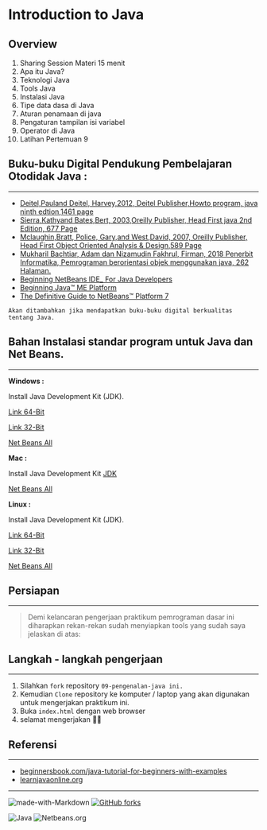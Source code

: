 # Introduction to Java
## Overview

1. Sharing Session Materi 15 menit
2. Apa itu Java?
3. Teknologi Java
4. Tools Java
5. Instalasi Java
6. Tipe data dasa di Java
7. Aturan penamaan di java
8. Pengaturan tampilan isi variabel
9. Operator di Java
10. Latihan Pertemuan 9

## Buku-buku Digital Pendukung Pembelajaran Otodidak Java :
---
* [Deitel,Pauland Deitel, Harvey,2012, Deitel Publisher,Howto program, java ninth edtion,1461 page](https://www.amazon.com/Java-How-Program-9th-Deitel/dp/0132575663)
* [Sierra,Kathyand Bates,Bert, 2003,Oreilly Publisher, Head First java 2nd Edition, 677 Page]()
* [Mclaughin,Bratt, Police, Gary,and West,David, 2007, Oreilly Publisher, Head First Object Oriented Analysis & Design,589 Page]()
* [Mukharil Bachtiar, Adam dan Nizamudin Fakhrul, Firman, 2018 Penerbit Informatika, Pemrograman berorientasi objek menggunakan java, 262 Halaman.]()
* [Beginning NetBeans IDE_ For Java Developers]()
* [Beginning Java™ ME Platform]()
* [The Definitive Guide to NetBeans™ Platform 7]()

`Akan ditambahkan jika mendapatkan buku-buku digital berkualitas tentang Java.`

## Bahan Instalasi standar program untuk Java dan Net Beans.
---
**Windows :**

Install Java Development Kit (JDK). 

[Link 64-Bit](https://www.oracle.com/technetwork/java/javase/downloads/jdk8-downloads-2133151.html)

[Link 32-Bit](https://www.oracle.com/technetwork/java/javase/downloads/jdk8-downloads-2133151.html)

[Net Beans All](http://download.netbeans.org/netbeans/8.2/final/bundles/netbeans-8.2-windows.exe)

**Mac :**

Install Java Development Kit [JDK](http://download.oracle.com/otn-pub/java/jdk/8u181-b13/96a7b8442fe848ef90c96a2fad6ed6d1/jdk-8u181-macosx-x64.dmg)

[Net Beans All](http://download.netbeans.org/netbeans/8.2/final/bundles/netbeans-8.2-macosx.dmg)

**Linux :**

Install Java Development Kit (JDK).  

[Link 64-Bit](http://download.oracle.com/otn-pub/java/jdk/8u181-b13/96a7b8442fe848ef90c96a2fad6ed6d1/jdk-8u181-windows-x64.exe)

[Link 32-Bit](http://download.oracle.com/otn-pub/java/jdk/8u181-b13/96a7b8442fe848ef90c96a2fad6ed6d1/jdk-8u181-linux-i586.tar.gz)

[Net Beans All](http://download.netbeans.org/netbeans/8.2/final/bundles/netbeans-8.2-linux.sh)

## Persiapan
---
> Demi kelancaran pengerjaan praktikum pemrograman dasar ini diharapkan rekan-rekan sudah menyiapkan tools yang sudah saya jelaskan di atas:

## Langkah - langkah pengerjaan 
---
1. Silahkan `fork` repository `09-pengenalan-java ini.`
2. Kemudian `Clone` repository ke komputer / laptop yang akan digunakan untuk mengerjakan praktikum ini.
3. Buka `index.html` dengan web browser
4. selamat mengerjakan 🥳🎁

## Referensi
---
* [beginnersbook.com/java-tutorial-for-beginners-with-examples](https://beginnersbook.com/java-tutorial-for-beginners-with-examples/)
* [learnjavaonline.org](https://www.learnjavaonline.org)
---


![made-with-Markdown](https://img.shields.io/badge/Made%20with-Markdown-1f425f.svg) [![GitHub forks](https://img.shields.io/github/forks/yysofiyan/09-penenalan-java?style=social&label=Fork&maxAge=2592000)](https://github.com/yysofiyan/09-pengenalan-java)

![Java](https://encrypted-tbn1.gstatic.com/images?q=tbn:ANd9GcTxFw1XlYq__694SHBmIGuMDb8puPSK9Pk5Dds1UjhyprojOddlcPB9CqUFfLVO3sMqdJs) ![Netbeans.org](https://netbeans.org/images_www/v7/design/logo_netbeans_red.png)

